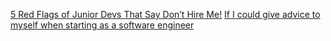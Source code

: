 [5 Red Flags of Junior Devs That Say Don’t Hire Me!](https://www.youtube.com/watch?v=hm5jt9Xr8lY)
[If I could give advice to myself when starting as a software engineer](https://www.youtube.com/watch?v=QIyc6NKS5J0)
